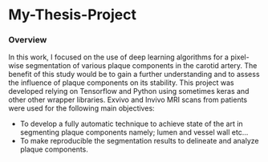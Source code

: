 # My-Thesis-Project
### Overview
In this work, I focused on the use of deep learning algorithms for a pixel-wise segmentation of various plaque components in the carotid artery. The benefit of this study would be to gain a further understanding and to assess the influence of plaque components on its stability. This project was developed relying on Tensorflow and Python using sometimes keras and other other wrapper libraries. Exvivo and Invivo MRI scans from patients were used for the following main objectives:
- To develop a fully automatic technique to achieve state of the art in segmenting plaque components namely; lumen and vessel wall etc...
- To make reproducible the segmentation results to delineate and analyze plaque components. 
